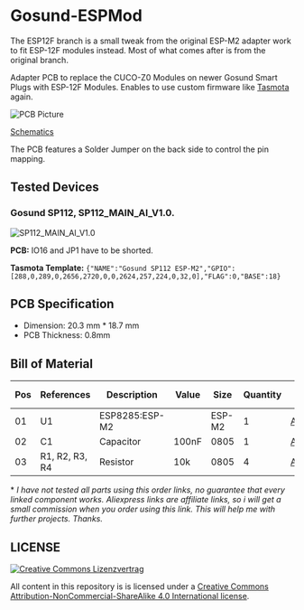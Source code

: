 # Gosund-ESPMod
The ESP12F branch is a small tweak from the original ESP-M2 adapter work to fit ESP-12F modules instead. Most of what comes after is from the original branch.

Adapter PCB to replace the CUCO-Z0 Modules on newer Gosund Smart Plugs with ESP-12F Modules. Enables to use custom firmware like [Tasmota](https://tasmota.github.io/docs/) again.

![PCB Picture](https://github.com/nutsoh/Gosund-ESPMod/blob/9bdc381ff534afd5aa08f2cfda641b2d8495a1db/images/pcb_assembled.jpg)

[Schematics](https://github.com/nutsoh/Gosund-ESPMod/blob/9bdc381ff534afd5aa08f2cfda641b2d8495a1db/gosund-esp-adapter.pdf)

The PCB features a Solder Jumper on the back side to control the pin mapping. 

## Tested Devices

### Gosund SP112, SP112_MAIN_AI_V1.0.
![SP112_MAIN_AI_V1.0](https://raw.githubusercontent.com/c-klinger/Gosund-ESPMod/main/images/SP112_MAIN_AI_V1-0.jpg)

**PCB:** IO16 and JP1 have to be shorted.

**Tasmota Template:** ``{"NAME":"Gosund SP112 ESP-M2","GPIO":[288,0,289,0,2656,2720,0,0,2624,257,224,0,32,0],"FLAG":0,"BASE":18}``

## PCB Specification
- Dimension: 20.3 mm * 18.7 mm
- PCB Thickness: 0.8mm

## Bill of Material

| Pos | References | Description | Value | Size | Quantity | Order Links \* | Notes |
|-----|------------|-------------|-------|------|----------|-------------|-------|
| 01 | U1 | ESP8285:ESP-M2 |  | ESP-M2 | 1 | [Aliexpress](https://s.click.aliexpress.com/e/_DFF7SI1) | |
| 02 | C1 | Capacitor | 100nF | 0805 | 1 | [Aliexpress](https://s.click.aliexpress.com/e/_DCEFDlb) | |
| 03 | R1, R2, R3, R4 | Resistor | 10k | 0805 | 4 | [Aliexpress](https://s.click.aliexpress.com/e/_DFfLtiN)  | 

\* *I have not tested all parts using this order links, no guarantee that every linked component works. Aliexpress links are affiliate links, so i will get a small commission when you order using this link. This will help me with further projects. Thanks.*


## LICENSE
[![Creative Commons Lizenzvertrag](https://i.creativecommons.org/l/by-nc-sa/4.0/88x31.png)](http://creativecommons.org/licenses/by-nc-sa/4.0/)

All content in this repository is is licensed under a [Creative Commons Attribution-NonCommercial-ShareAlike 4.0 International license](https://creativecommons.org/licenses/by-nc-sa/4.0/).

